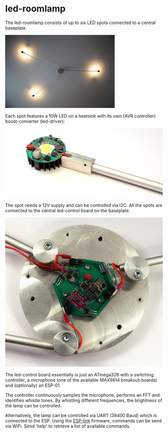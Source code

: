 # led-roomlamp
The led-roomlamp consists of up to six LED spots connected to a central baseplate.
<p align="left">
  <img src="/pictures/WholeLamp.JPG?size=200" width="350"/>
</p>

Each spot features a 10W LED on a heatsink with its own (AVR controller) boost-converter (led-driver):
<p align="left">
  <img src="/pictures/leddriver/LEDspot.JPG?size=200" width="550"/>
</p>
The spot needs a 12V supply and can be controlled via I2C. All the spots are connected to the central led-control board on the baseplate:
<p align="left">
  <img src="/pictures/ledcontrol/ControlWithBaseplate.JPG?size=200" width="550"/>
</p>
The led-control board essentially is just an ATmega328 with a switching controller, a microphone (one of the available MAX9814 breakout-boards) and (optionally) an ESP-01.

The controller continuously samples the microphone, performs an FFT and identifies whistle tones. By whistling different frequencies, the brightness of the lamp can be controlled.

Alternatively, the lamp can be controlled via UART (38400 Baud) which is connected to the ESP. Using the [ESP-link](https://github.com/jeelabs/esp-link) firmware, commands can be send via WiFi. Send 'help' to retrieve a list of available commands.
